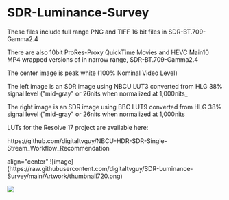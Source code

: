 # SDR-Luminance-Survey

<p>These files include full range PNG and TIFF 16 bit files in SDR-BT.709-Gamma2.4</p>

<p>There are also 10bit ProRes-Proxy QuickTime Movies and HEVC Main10 MP4 wrapped versions of in narrow range, SDR-BT.709-Gamma2.4</p> 
 
<p>The center image is peak white (100% Nominal Video Level)</p>

<p>The left image is an SDR image using NBCU LUT3 converted from HLG 38% signal level ("mid-gray" or 26nits when normalized at 1,000nits_</p>
 
<p>The right image is an SDR image using BBC LUT9 converted from HLG 38% signal level ("mid-gray" or 26nits when normalized at 1,000nits</p>

<p>LUTs for the Resolve 17 project are available here:</p>
<p>https://github.com/digitaltvguy/NBCU-HDR-SDR-Single-Stream_Workflow_Recommendation</p>

<p> align="center" ![image](https://raw.githubusercontent.com/digitaltvguy/SDR-Luminance-Survey/main/Artwork/thumbnail720.png)</p>

<img align="center" src="https://raw.githubusercontent.com/digitaltvguy/SDR-Luminance-Survey/main/Artwork/thumbnail720.png)">


